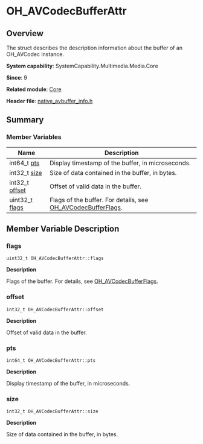 # OH_AVCodecBufferAttr


## Overview

The struct describes the description information about the buffer of an OH_AVCodec instance.

**System capability**: SystemCapability.Multimedia.Media.Core

**Since**: 9

**Related module**: [Core](_core.md)

**Header file**: [native_avbuffer_info.h](native__avbuffer__info_8h.md)


## Summary


### Member Variables

| Name| Description| 
| -------- | -------- |
| int64_t [pts](#pts) | Display timestamp of the buffer, in microseconds.| 
| int32_t [size](#size) | Size of data contained in the buffer, in bytes.| 
| int32_t [offset](#offset) | Offset of valid data in the buffer.| 
| uint32_t [flags](#flags) | Flags of the buffer. For details, see [OH_AVCodecBufferFlags](_core.md#oh_avcodecbufferflags).| 


## Member Variable Description


### flags

```
uint32_t OH_AVCodecBufferAttr::flags
```

**Description**

Flags of the buffer. For details, see [OH_AVCodecBufferFlags](_core.md#oh_avcodecbufferflags).


### offset

```
int32_t OH_AVCodecBufferAttr::offset
```

**Description**

Offset of valid data in the buffer.


### pts

```
int64_t OH_AVCodecBufferAttr::pts
```

**Description**

Display timestamp of the buffer, in microseconds.


### size

```
int32_t OH_AVCodecBufferAttr::size
```

**Description**

Size of data contained in the buffer, in bytes.
